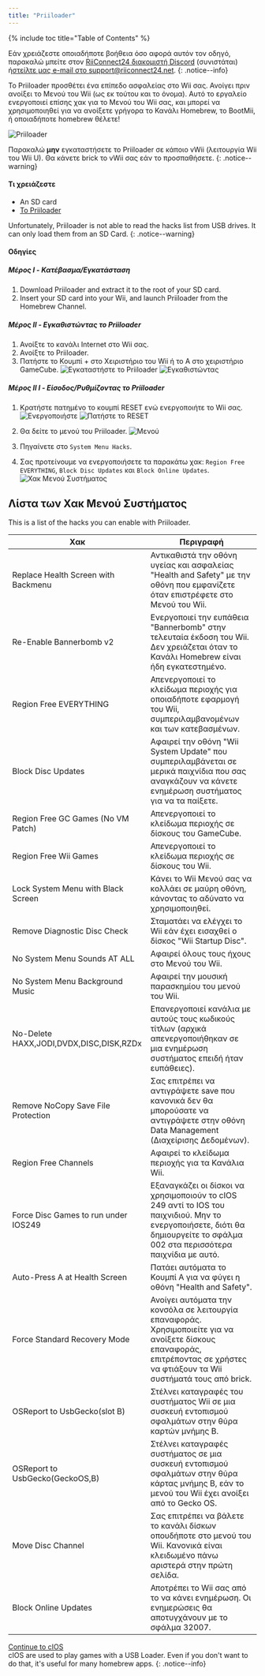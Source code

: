 ```yaml
---
title: "Priiloader"
---
```


{% include toc title="Table of Contents" %}

Εάν χρειάζεστε οποιαδήποτε βοήθεια όσο αφορά αυτόν τον οδηγό, παρακαλώ μπείτε στον [ RiiConnect24 διακομιστή Discord](https://discord.gg/b4Y7jfD) (συνιστάται) ή[στείλτε μας e-mail στο support@riiconnect24.net](mailto:support@riiconnect24.net).
{: .notice--info}

Το Priiloader προσθέτει ένα επίπεδο ασφαλείας στο Wii σας. Ανοίγει πριν ανοίξει το Μενού του Wii (ως εκ τούτου και το όνομα). Αυτό το εργαλείο ενεργοποιεί επίσης χακ για το Μενού του Wii σας, και μπορεί να χρησιμοποιηθεί για να ανοίξετε γρήγορα το Κανάλι Homebrew, το BootMii, ή οποιαδήποτε homebrew θέλετε!

![Priiloader](/images/priiloader.jpg)

Παρακαλώ **μην** εγκαταστήσετε το Priiloader σε κάποιο vWii (λειτουργία Wii του Wii U). Θα κάνετε brick το vWii σας εάν το προσπαθήσετε.
{: .notice--warning}

#### Τι χρειάζεστε
* An SD card
* [Το Priiloader](/assets/files/Priiloader_v0_8_2.zip)

Unfortunately, Priiloader is not able to read the hacks list from USB drives. It can only load them from an SD Card.
{: .notice--warning}

#### Οδηγίες
##### Μέρος I - Κατέβασμα/Εγκατάσταση

1. Download Priiloader and extract it to the root of your SD card.
2. Insert your SD card into your Wii, and launch Priiloader from the Homebrew Channel.

##### Μέρος II - Εγκαθιστώντας το Priiloader

1. Ανοίξτε το κανάλι Internet στο Wii σας.
2. Ανοίξτε το Priiloader.
3. Πατήστε το Κουμπί + στο Χειριστήριο του Wii ή το A στο χειριστήριο GameCube. ![Εγκαταστήστε το Priiloader](/images/Priiloader/2.png) ![Εγκαθιστώντας](/images/Priiloader/3.png)

##### Μέρος II I - Είσοδος/Ρυθμίζοντας το Priiloader

1. Κρατήστε πατημένο το κουμπί RESET ενώ ενεργοποιήτε το Wii σας. ![Ενεργοποιήστε](/images/Priiloader/5.jpg) ![Πατήστε το RESET](/images/Priiloader/4.jpg)

2. Θα δείτε το μενού του Priiloader. ![Μενού](/images/Priiloader/6.png)
3. Πηγαίνετε στο `System Menu Hacks`.
4. Σας προτείνουμε να ενεργοποιήσετε τα παρακάτω χακ: `Region Free EVERYTHING`, `Block Disc Updates` και `Block Online Updates`. ![Χακ Μενού Συστήματος](/images/Priiloader/7.png)

## Λίστα των Χακ Μενού Συστήματος

This is a list of the hacks you can enable with Priiloader.

| Χακ                                     | Περιγραφή                                                                                                                                                                      |
| --------------------------------------- | ------------------------------------------------------------------------------------------------------------------------------------------------------------------------------ |
| Replace Health Screen with Backmenu     | Αντικαθιστά την οθόνη υγείας και ασφαλείας "Health and Safety" με την οθόνη που εμφανίζετε όταν επιστρέφετε στο Μενού του Wii.                                                 |
| Re-Enable Bannerbomb v2                 | Ενεργοποιεί την ευπάθεια "Bannerbomb" στην τελευταία έκδοση του Wii. Δεν χρειάζεται όταν το Κανάλι Homebrew είναι ήδη εγκατεστημένο.                                           |
| Region Free EVERYTHING                  | Απενεργοποιεί το κλείδωμα περιοχής για οποιαδήποτε εφαρμογή του Wii, συμπεριλαμβανομένων και των κατεβασμένων.                                                                 |
| Block Disc Updates                      | Αφαιρεί την οθόνη "Wii System Update" που συμπεριλαμβάνεται σε μερικά παιχνίδια που σας αναγκάζουν να κάνετε ενημέρωση συστήματος για να τα παίξετε.                           |
| Region Free GC Games (No VM Patch)      | Απενεργοποιεί το κλείδωμα περιοχής σε δίσκους του GameCube.                                                                                                                    |
| Region Free Wii Games                   | Απενεργοποιεί το κλείδωμα περιοχής σε δίσκους του Wii.                                                                                                                         |
| Lock System Menu with Black Screen      | Κάνει το Wii Μενού σας να κολλάει σε μαύρη οθόνη, κάνοντας το αδύνατο να χρησιμοποιηθεί.                                                                                       |
| Remove Diagnostic Disc Check            | Σταματάει να ελέγχει το Wii εάν έχει εισαχθεί ο δίσκος "Wii Startup Disc".                                                                                                     |
| No System Menu Sounds AT ALL            | Αφαιρεί όλους τους ήχους στο Μενού του Wii.                                                                                                                                    |
| No System Menu Background Music         | Αφαιρεί την μουσική παρασκημίου του μενού του Wii.                                                                                                                             |
| No-Delete HAXX,JODI,DVDX,DISC,DISK,RZDx | Επανεργοποιεί κανάλια με αυτούς τους κωδικούς τίτλων (αρχικά απενεργοποιήθηκαν σε μια ενημέρωση συστήματος επειδή ήταν ευπάθειες).                                             |
| Remove NoCopy Save File Protection      | Σας επιτρέπει να αντιγράψετε save που κανονικά δεν θα μπορούσατε να αντιγράψετε στην οθόνη Data Management (Διαχείρισης Δεδομένων).                                            |
| Region Free Channels                    | Αφαιρεί το κλείδωμα περιοχής για τα Κανάλια Wii.                                                                                                                               |
| Force Disc Games to run under IOS249    | Εξαναγκάζει οι δίσκοι να χρησιμοποιούν το cIOS 249 αντί το IOS του παιχνιδιού. Μην το ενεργοποιήσετε, διότι θα δημιουργείτε το σφάλμα 002 στα περισσότερα παιχνίδια με αυτό.   |
| Auto-Press A at Health Screen           | Πατάει αυτόματα το Κουμπί A για να φύγει η οθόνη "Health and Safety".                                                                                                          |
| Force Standard Recovery Mode            | Ανοίγει αυτόματα την κονσόλα σε λειτουργία επαναφοράς. Χρησιμοποιείτε για να ανοίξετε δίσκους επαναφοράς, επιτρέποντας σε χρήστες να φτιάξουν τα Wii συστήματά τους από brick. |
| OSReport to UsbGecko(slot B)            | Στέλνει καταγραφές του συστήματος Wii σε μια συσκευή εντοπισμού σφαλμάτων στην θύρα καρτών μνήμης B.                                                                           |
| OSReport to UsbGecko(GeckoOS,B)         | Στέλνει καταγραφές συστήματος σε μια συσκευή εντοπισμού σφαλμάτων στην θύρα κάρτας μνήμης B, εάν το μενού του Wii έχει ανοίξει από το Gecko OS.                                |
| Move Disc Channel                       | Σας επιτρέπει να βάλετε το κανάλι δίσκων οπουδήποτε στο μενού του Wii. Κανονικά είναι κλειδωμένο πάνω αριστερά στην πρώτη σελίδα.                                              |
| Block Online Updates                    | Αποτρέπει το Wii σας από το να κάνει ενημέρωση. Οι ενημερώσεις θα αποτυγχάνουν με το σφάλμα 32007.                                                                             |

[Continue to cIOS](cios)<br> cIOS are used to play games with a USB Loader. Even if you don't want to do that, it's useful for many homebrew apps.
{: .notice--info}
